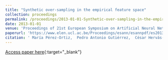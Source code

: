 ```yaml
---
title: "Synthetic over-sampling in the empirical feature space"
collection: proceedings
permalink: /proceedings/2013-01-01-Synthetic-over-sampling-in-the-empirical-feature-space
date: 2013-01-01
venue: 'Proceedings of 21st European Symposium on Artificial Neural Networks, Computational Intelligence and Machine Learning (ESANN2013)'
paperurl: 'https://www.elen.ucl.ac.be/Proceedings/esann/esannpdf/es2013-103.pdf'
citation: ' María Pérez-Ortiz,  Pedro Antonio Gutiérrez,  César Hervás-Martínez, &quot;Synthetic over-sampling in the empirical feature space.&quot; Proceedings of 21st European Symposium on Artificial Neural Networks, Computational Intelligence and Machine Learning (ESANN2013), 2013, Bruges, Belgium, pp.385-390.'
---
```

[Access paper here](https://www.elen.ucl.ac.be/Proceedings/esann/esannpdf/es2013-103.pdf){:target="_blank"}
